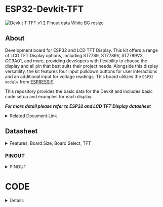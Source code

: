 # ESP32-Devkit-TFT

![Devkit T TFT v1 2 Pinout data White BG resize](https://github.com/TanderStudio/ESP32-Devkit-TFT/assets/157987904/b7c1764c-308f-49d5-8b1e-15cc54aedc22)

## About
Development board for ESP32 and LCD TFT Display. This kit offers a range of LCD TFT Display options, including ST7789, ST7789V, ST7789V3, GC9A01, and more, providing developers with flexibility to choose the display and all pin that best suits their project needs. Alongside this display versatility, the kit features four input pulldown buttons for user interactions and an additional input for voltage readings. This board utilizes the `ESP32 module` from [ESPRESSIF](https://www.espressif.com).

This repository provides the basic data for the Devkit and includes basic code setup and examples for each display.

***For more detail please refer to ESP32 and LCD TFT Display datasheet***
<details> 
<summary>Related Document Link</summary>

+ [ESP32 WROOM 32 Datasheet](https://www.espressif.com/sites/default/files/documentation/esp32-wroom-32_datasheet_en.pdf) PDF
+ [ESP32-DevkitC V4](https://docs.espressif.com/projects/esp-idf/en/latest/esp32/hw-reference/esp32/get-started-devkitc.html)
+ [ESP32-Series Datasheet](https://www.espressif.com/sites/default/files/documentation/esp32_datasheet_en.pdf) PDF
+ [GC9A01 Datasheet](https://www.buydisplay.com/download/ic/GC9A01A.pdf) PDF
+ [Espressif product](https://products.espressif.com/#/product-selector?names=)

</details>



## Datasheet
<details>
  <summary> Features, Board Size, Board Select, TFT</summary>
  
   ### Description
Features: 
  +	ESP32-WROOM-32X Module
  +	USB Protection Diode
  + USB Type-C
  + Max +6V Input 
  +	40 Pin
  +	LCD TFT Display
  +	UART CH340C
  +	3.3V Logic Level
  +	Built In LED (GPIO2)
  +	Voltage Input Read (Max +6V)
  
  Board Size:
  +	Width: 46.04 mm x Length: 51.26 mm (With Antenna: 57.51 mm)
  
  Compatible Board Select: 
  +	uPesy ESP32 Wroom DevKit
  +	Denky32 (WROOM32)
  
  LCD TFT Display Resolution:
  +	ST7789V3 (172x320 px)
  +	ST7789V2 (240x280 px)
  +	ST7789 (240x240 px)
  +	GC9A01 (240x240 px)
  
  ### SCHEMATIC
  ![image_2024-01-31_170944306](https://github.com/TanderStudio/ESP32-Devkit-TFT/assets/157987904/b922a3a0-2e35-49ee-9fa5-110b4d7dcd37)

  ### BOARD DIMENSION

  ![Screenshot 2024-01-31 190518](https://github.com/TanderStudio/ESP32-Devkit-TFT/assets/157987904/d486ddf6-295e-46d6-9c67-f18a85f52e3e)
  
</details>

### PINOUT
<details>
<summary> PINOUT </summary>

#### TFT 
Each display have the same pin
| LCD TFT DISPLAY | GPIO |
| ----------- | -- |
| `MOSI`      | 23 |
| `SCK`       | 28 |
| `CS`        | 16 |
| `DC`        | 5  |
| `RST`       | 17 |
| `BackLight` | 4  |

#### Button
| BUTTON | GPIO |
| ----------- | -- |
| `INPUT 1`   | 35 |
| `INPUT 2`   | 32 |
| `INPUT 3`   | 33 |
| `INPUT 4`   | 25 |

#### Other
| Name | GPIO |
| -----------     | -- |
| `Voltage Read`  | 34 |
| `LED`           | 28 |

</details>

# CODE
<details>
  <summary> Details </summary>

To start, this Devkit board utilizes the same ESP32 as other Devkits. Specifically, it employs either the `ESP32-WROOM-32D` or `ESP32-WROOM-32U` module drom `ESPRESSIF`, which can be identified on the module itself. Additionally, this board is compatible with other libraries, as long as they do not interfere with pins already in use on the Devkit.

If you are using `platform.io`, select the `uPesy ESP32 Wroom DevKit` or `Denky32 (WROOM32)` as the target `board`.
  
## Devkit
<details>
<summary>V Read, LED, Button</summary>
  
  ### Voltage Read
  <details>
  This code snippet is for reading the voltage on an ESP32, offering a straightforward method for monitoring battery levels. It's crucial to acknowledge that the accuracy of voltage readings may differ among individual ESP32 devices, and the ADC readings of the ESP32 `may not` exhibit a linear pattern. The voltage input read system employs a basic voltage divider using `two` `220k` ohm resistors, as indicated in the schematic. The code is setup to operate with this specific voltage divider setup.

You can use the code provided below
  ```
#include <Arduino.h>

#define v_inp 34 //define the voltage inout pin

void setup() {

    Serial.begin(9600);

    pinMode(v_inp, OUTOUT); //define the pinMode
    
    Serial.println("Hello World");
}

void loop() {

    float VoltageRead = analogRead(v_inp);
        for (int i = 0; i < 16; i++) {
            VoltageRead = VoltageRead + analogRead(v_inp); // ADC
        }

    float Voltage = 2 * VoltageRead / 16 / 4095.0 * 3.3; // ADC correction, ADC range: 0-4095, Vref: 3.3V
    Serial.println(Voltage,3);

}
```
#### Snippet
You can also just copy this code and put it on the `void loop`.
  ```
float VoltageRead = analogRead(34);
  for (int i = 0; i < 16; i++) {
    VoltageRead = VoltageRead + analogRead(34); // ADC
  }
  float Voltage = 2 * VoltageRead / 16 / 4095.0 * 3.3; // ADC correction, ADC range: 0-4095, Vref: 3.3V
  Serial.println(Voltage,3);
```
</details>

  ### Built in LED
  
  <details>
  This code snippet is for controlling the LED on the Devkit, which is connected to `GPIO 2`. You can use this LED in the same way as any standard LED.

#### Simple LED PWM
  ```
#include <Arduino.h>

//define the pin for the LED
#define BuiltInLED 2


int brightness = 0; // how bright the LED is
int fadeAmount = 5; // how many points to fade the LED by

void setup() {

    Serial.begin(9600);

    pinMode(BuiltInLED, OUTPUT); // Set the LED pin as an output

    Serial.println("Hello World");
}

void loop() {

    brightness = brightness + fadeAmount; // Change the brightness
        if (brightness <= 0 || brightness >= 255) {
            fadeAmount = -fadeAmount; // Reverse the fade direction
        }
    
    analogWrite(BuiltInLED, brightness); // Set the brightness
    delay(20); // Delay for smoother fading (adjust as needed)

}
```

#### Advanced LED PWM
You can also use this type of [Advanced PWM]([https://randomnerdtutorials.com/esp32-pwm-arduino-ide/](https://randomnerdtutorials.com/esp32-pwm-arduino-ide/)) to control the LED
```
// the number of the LED pin
const int ledPin = 2;  // 2 corresponds to GPIO2

// setting PWM properties
const int freq = 5000;
const int ledChannel = 0;
const int resolution = 8;
 
void setup(){
  // configure LED PWM functionalitites
  ledcSetup(ledChannel, freq, resolution);
  
  // attach the channel to the GPIO to be controlled
  ledcAttachPin(ledPin, ledChannel);
}
 
void loop(){
  // increase the LED brightness
  for(int dutyCycle = 0; dutyCycle <= 255; dutyCycle++){   
    // changing the LED brightness with PWM
    ledcWrite(ledChannel, dutyCycle);
    delay(15);
  }

  // decrease the LED brightness
  for(int dutyCycle = 255; dutyCycle >= 0; dutyCycle--){
    // changing the LED brightness with PWM
    ledcWrite(ledChannel, dutyCycle);   
    delay(15);
  }
}
```
</details>

  ### Button

<details>
  
  The following code snippet is designed to read button inputs from the Devkit. Each button is pulled down using a 10K Ohm resistor. The list of `GPIOs` used can be seen below.
  
| BUTTON | GPIO |
| ----------- | -- |
| `INPUT 1`   | 35 |
| `INPUT 2`   | 32 |
| `INPUT 3`   | 33 |
| `INPUT 4`   | 25 |


Here are the example of how to read the button input
  ```
#include <Arduino.h>

#define input_1 35
#define input_2 32
#define input_3 33
#define input_4 25

void setup() {
  // put your setup code here, to run once:
  Serial.begin(9600);
  Serial.println("Hello World");

  pinMode(input_1, INPUT);
  pinMode(input_2, INPUT);
  pinMode(input_3, INPUT);
  pinMode(input_4, INPUT);
  
  Serial.println("ESP Start");
  Serial.println("--------------------------------------------------");

}

void loop() {

 if (digitalRead(input_1) == HIGH){
      Serial.println("input_1");
    }
    if (digitalRead(input_2) == HIGH){
      Serial.println("input_2");
    }
    if (digitalRead(input_3) == HIGH){
      Serial.println("input_3");
    }
    if (digitalRead(input_4) == HIGH){
      Serial.println("input_4");
      }
      delay(100);

}
```
</details>
</details>

## TFT
<details>
  
To begin, you can choose any display library compatible with the ESP32 Devkit and TFT display. I recommend using either [TFT_eSPI](https://github.com/Bodmer/TFT_eSPI?tab=readme-ov-file) by Bodmer or [LovyanGFX](https://github.com/lovyan03/LovyanGFX) by lovyan03.

The `pin` configuration for the display for this board remains the same across various displays.

to controll the `Backlight` i recommend to do it separately from the library

| LCD TFT DISPLAY | GPIO |
| ----------- | -- |
| `MOSI`      | 23 |
| `SCK`       | 28 |
| `CS`        | 16 |
| `DC`        | 5  |
| `RST`       | 17 |
| `BackLight` | 4  |

Using the TFT library you need to set up the pin first either in the user setup or on the main code



</details>
  
</details>


